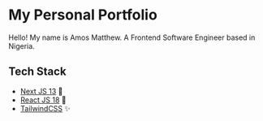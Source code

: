 # My Personal Portfolio

Hello! My name is Amos Matthew. A Frontend Software Engineer based in Nigeria.

## Tech Stack

- [Next JS 13](https://nextjs.org/) 💫
- [React JS 18](https://react.dev/) 🍻
- [TailwindCSS](https://tailwindcss.com/) ✨
